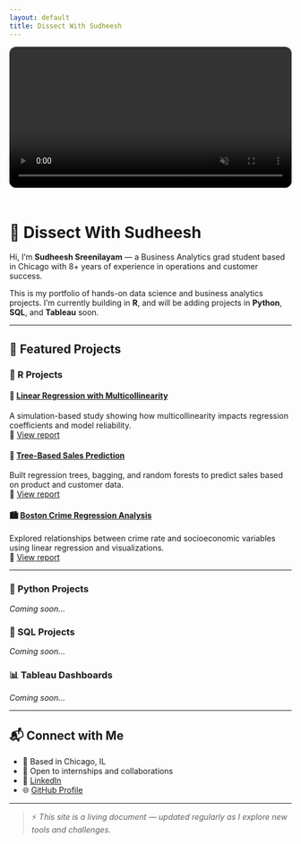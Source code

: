 ```yaml
---
layout: default
title: Dissect With Sudheesh
---
```


<video autoplay loop muted playsinline width="100%" style="border-radius: 12px; margin-bottom: 1.5rem;">
  <source src="./assets/sudheesh-banner.mp4" type="video/mp4">
  Your browser does not support the video tag.
</video>

# 🧠 Dissect With Sudheesh

Hi, I’m **Sudheesh Sreenilayam** — a Business Analytics grad student based in Chicago with 8+ years of experience in operations and customer success.

This is my portfolio of hands-on data science and business analytics projects. I’m currently building in **R**, and will be adding projects in **Python**, **SQL**, and **Tableau** soon.

---

## 📁 Featured Projects

### 🔬 R Projects

#### 📘 [Linear Regression with Multicollinearity](./R-Projects/Linear-Regression-Multicollinearity-R/)
A simulation-based study showing how multicollinearity impacts regression coefficients and model reliability.  
🔗 [View report](https://sudheeshsreenilayam.github.io/dissect-with-sudheesh/R-Projects/Linear-Regression-Multicollinearity-R/linear_regression_analysis.html)

#### 🌲 [Tree-Based Sales Prediction](./R-Projects/Tree-Based-Sales-Prediction-R/)
Built regression trees, bagging, and random forests to predict sales based on product and customer data.  
🔗 [View report](https://sudheeshsreenilayam.github.io/dissect-with-sudheesh/R-Projects/Tree-Based-Sales-Prediction-R/tree_model_sales.html)

#### 🏙️ [Boston Crime Regression Analysis](./R-Projects/Boston-Crime-Regression-R/)
Explored relationships between crime rate and socioeconomic variables using linear regression and visualizations.  
🔗 [View report](https://sudheeshsreenilayam.github.io/dissect-with-sudheesh/R-Projects/Boston-Crime-Regression-R/boston_crime_regression.html)

---

### 🐍 Python Projects  
*Coming soon…*

### 🧠 SQL Projects  
*Coming soon…*

### 📊 Tableau Dashboards  
*Coming soon…*

---

## 📬 Connect with Me

- 📍 Based in Chicago, IL  
- 💼 Open to internships and collaborations  
- 🔗 [LinkedIn](https://www.linkedin.com/in/ssudheesh)  
- 🌐 [GitHub Profile](https://github.com/Sudheeshsreenilayam)

---

> ⚡ *This site is a living document — updated regularly as I explore new tools and challenges.*
